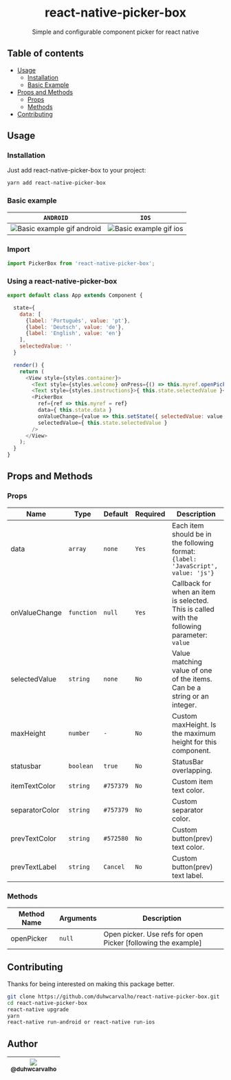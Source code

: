 <h1 align="center">react-native-picker-box</h1>

<p align="center">Simple and configurable component picker for react native</p>

## Table of contents
  * [Usage](#usage)
    * [Installation](#installation)
    * [Basic Example](#basic-example)
  * [Props and Methods](#props-and-methods)
    * [Props](#props)
    * [Methods](#methods)
  * [Contributing](#contributing)

<h2 align="left">Usage</h2>

### Installation

Just add react-native-picker-box to your project:

```sh
yarn add react-native-picker-box
```

### Basic example
| `ANDROID` | `IOS`
|-|-|
![Basic example gif android](Images/example-android.gif)|![Basic example gif ios](Images/example-ios.gif)|


### Import

```javascript
import PickerBox from 'react-native-picker-box';
```

### Using a react-native-picker-box

```javascript
export default class App extends Component {

  state={
    data: [
      {label: 'Português', value: 'pt'},
      {label: 'Deutsch', value: 'de'},
      {label: 'English', value: 'en'}
    ],
    selectedValue: ''
  }

  render() {
    return (
      <View style={styles.container}>
        <Text style={styles.welcome} onPress={() => this.myref.openPicker() }>Press to select language</Text>
        <Text style={styles.instructions}>{ this.state.selectedValue }</Text>
        <PickerBox
          ref={ref => this.myref = ref}
          data={ this.state.data }
          onValueChange={value => this.setState({ selectedValue: value })}
          selectedValue={ this.state.selectedValue }
        />
      </View>
    );
  }
}
```

<h2 align="left">Props and Methods</h2>

### Props

Name             | Type       | Default  | Required  | Description
-----------------|------------|----------|-----------|--------------
data             | `array`    | `none`   | `Yes`     | Each item should be in the following format: `{label: 'JavaScript', value: 'js'}`
onValueChange    | `function` | `null`   | `Yes`     | Callback for when an item is selected. This is called with the following parameter: `value`
selectedValue    | `string`   | `none`   | `No`      | Value matching value of one of the items. Can be a string or an integer.
maxHeight        | `number`   | ` -  `   | `No`      | Custom maxHeight. Is the maximum height for this component.
statusbar        | `boolean`  | `true`   | `No`      | StatusBar overlapping.
itemTextColor    | `string`   | `#757379`| `No`      | Custom item text color.
separatorColor   | `string`   | `#757379`| `No`      | Custom separator color.
prevTextColor    | `string`   | `#572580`| `No`      | Custom button(prev) text color.
prevTextLabel    | `string`   | `Cancel` | `No`      | Custom button(prev) text label.

### Methods
Method Name | Arguments | Description
------------|-----------|----------------
openPicker  | `null`    | Open picker. Use refs for open Picker [following the example]


<h2 align="left">Contributing</h2>

Thanks for being interested on making this package better.


```sh
git clone https://github.com/duhwcarvalho/react-native-picker-box.git
cd react-native-picker-box
react-native upgrade
yarn
react-native run-android or react-native run-ios
```

## Author

| [<img src="https://avatars0.githubusercontent.com/u/24841773?s=60&v=4"><br><sub>@duhwcarvalho</sub>](https://github.com/duhwcarvalho) |
| :---: |